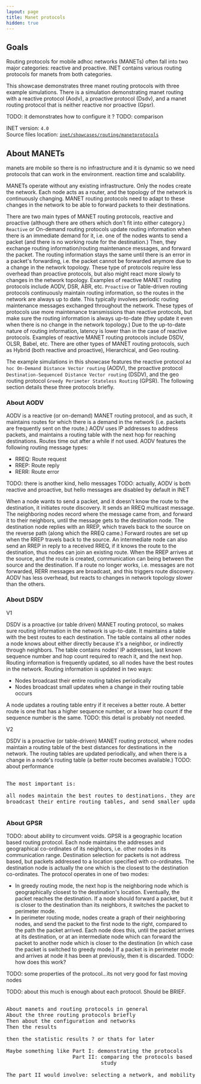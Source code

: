 ```yaml
---
layout: page
title: Manet protocols
hidden: true
---
```


## Goals

Routing protocols for mobile adhoc networks (MANETs) often fall into two major categories: reactive and proactive. INET contains various routing protocols for manets from both categories.

This showcase demonstrates three manet routing protocols with three example simulations. There is a simulation demonstrating manet routing with a reactive protocol (Aodv), a proactive protocol (Dsdv), and a manet routing protocol that is neither reactive nor proactive (Gpsr).

<!-- INET contains various routing protocols for simulating mobile adhoc networks (manets). Routing protocols for manets often fall into
on of two major categories: proactive and reactive. This showcase demonstrates
three manet routing protocols with three example simulations. It demonstrates a reactive (Aodv) and a proactive (Dsdv)
routing protocol, as well as one that is neither reactive nor proactive, but geographic location based (Gpsr). -->

TODO: it demonstrates how to configure it ?
TODO: comparison

INET version: `4.0`<br>
Source files location: <a href="https://github.com/inet-framework/inet-showcases/tree/master/routing/manetprotocols" target="_blank">`inet/showcases/routing/manetprotocols`</a>

## About MANETs

manets are mobile so there is no infrastructure and it is dynamic so we need protocols that can
work in the environment. reaction time and scalability.

MANETs operate without any existing infrastructure. Only the nodes create the network. Each node acts as a router, and the topology of the network is continuously changing. MANET routing protocols need to adapt to these changes in the network to be able to forward packets to their destinations.

There are two main types of MANET routing protocols, reactive and proactive (although there are others which don't fit into either category.) `Reactive` or On-demand routing protocols update routing information when there is an immediate demand for it, i.e. one of the nodes wants to send a packet (and there is no working route for the destination.) Then, they exchange routing information/routing maintenance messages, and forward the packet. The routing information stays the same until there is an error in a packet's forwarding, i.e. the packet cannot be forwarded anymore due to a change in the network topology. These type of protocols require less overhead than proactive protocols, but also might react more slowly to changes in the network topology. Examples of reactive MANET routing protocols include AODV, DSR, ABR, etc. `Proactive` or Table-driven routing protocols continuously maintain routing information, so the routes in the network are always up to date.
This typically involves periodic routing maintenance messages exchanged throughout the network.
These types of protocols use more maintenance transmissions than reactive protocols, but make sure the routing information is always up-to-date (they update it even when there is no change in the network topology.)
Due to the up-to-date nature of routing information, latency is lower than in the case of reactive protocols. Examples of reactive MANET routing protocols include DSDV, OLSR, Babel, etc.
There are other types of MANET routing protocols, such as Hybrid (both reactive and proactive), Hierarchical, and Geo routing.

The example simulations in this showcase features the reactive protocol `Ad hoc On-Demand Distance Vector routing` (AODV), the proactive protocol `Destination-Sequenced Distance Vector routing` (DSDV),
and the geo routing protocol `Greedy Perimeter Stateless Routing` (GPSR). The following section details these three protocols briefly.

### About AODV

AODV is a reactive (or on-demand) MANET routing protocol, and as such, it maintains routes
for which there is a demand in the network (i.e. packets are frequently sent on the route.)
AODV uses IP addresses to address packets, and maintains a routing table with the next hop for reaching destinations. Routes time out after a while if not used. AODV features the following routing message types:
- RREQ: Route request
- RREP: Route reply
- RERR: Route error

TODO: there is another kind, hello messages
TODO: actually, AODV is both reactive and proactive, but hello messages are disabled by default in INET

When a node wants to send a packet, and it doesn't know the route to the destination, it initiates route discovery. It sends an RREQ multicast message. The neighboring nodes record where the message came from, and forward it to their neighbors, until the message gets to the destination node. The destination node replies with an RREP, which travels back to the source on the reverse path (along which the RREQ came.) <!--The intermediate nodes record the route towards the destination, as the RREP gets back to the source.-->
Forward routes are set up when the RREP travels back to the source.
An intermediate node can also send an RREP in reply to a received RREQ, if it knows the route to the destination, thus nodes can join an existing route. When the RREP arrives at the source, and the route is created, communication can being between the source and the destination. If a route no longer works, i.e. messages are not forwarded, RERR messages are broadcast, and this triggers route discovery.
AODV has less overhead, but reacts to changes in network topology slower than the others.

### About DSDV


V1

DSDV is a proactive (or table driven) MANET routing protocol, so makes sure routing information in the network is up-to-date. It maintains a table with the best routes to each destination. The table contains all other nodes a node knows about either directly because it's a neighbor, or indirectly through neighbors. The table contains nodes' IP addresses, last known sequence number and hop count required to reach it, and the next hop. Routing information is frequently updated, so all nodes have the best routes in the network.
Routing information is updated in two ways:

- Nodes broadcast their entire routing tables periodically
- Nodes broadcast small updates when a change in their routing table occurs

A node updates a routing table entry if it receives a better route. A better route is one that has a higher sequence number, or a lower hop count if the sequence number is the same.
TODO: this detail is probably not needed.

V2

DSDV is a proactive (or table-driven) MANET routing protocol, where nodes maintain a routing table of the best distances for destinations in the network. The routing tables are updated periodically, and when there is a change in a node's routing table (a better route becomes available.)
TODO: about performance

<pre>

The most important is:

all nodes maintain the best routes to destinations. they are frequently updated. they periodically
broadcast their entire routing tables, and send smaller updates when a change occurs in their routing tables.

</pre>

### About GPSR


TODO: about ability to circumvent voids.
GPSR is a geographic location based routing protocol. Each node maintains the addresses and geographical co-ordinates of its neighbors, i.e. other nodes in its communication range.
Destination selection for packets is not address based, but packets addressed to a location specified with co-ordinates. The destination node is actually the one which is the closest to the destination co-ordinates. The protocol operates in one of two modes:
- In greedy routing mode, the next hop is the neighboring node which is geographically closest to the destination's location. Eventually, the packet reaches the destination. <!--If a node should forward a packet, but doesn't know about any nodes that are closer to the destination than itself, it switches the packet to perimeter routing mode.--> If a node should forward a packet, but it is closer to the destination than its neighbors, it switches the packet to perimeter mode.
- In perimeter routing mode, nodes create a graph of their neighboring nodes, and send the packet to the first node to the right, compared to the path the packet arrived. Each node does this, until the packet arrives at its destination, or at an intermediate node which can forward the packet to another node which is closer to the destination (in which case the packet is switched to greedy mode.) If a packet is in perimeter mode and arrives at node it has been at previously, then it is discarded. TODO: how does this work?

TODO: some properties of the protocol...its not very good for fast moving nodes

TODO: about this much is enough about each protocol. Should be BRIEF.

<pre>

About manets and routing protocols in general
About the three routing protocols briefly
Then about the configuration and networks
Then the results

then the statistic results ? or thats for later

Maybe something like Part I: demonstrating the protocols
                     Part II: comparing the protocols based on statistics, and how to do a parameter
                              study

The part II would involve: selecting a network, and mobility scenario. Making sure the results are seed independent. Then should run a study which selects the best performing parameter settings for each protocol. Then comparing the three protocols. Can you use the results from the study which looks for the best parameter values as the final results ?

</pre>
